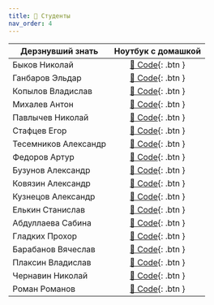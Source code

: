 ```yaml
---
title: 🧠 Студенты
nav_order: 4
---
```


| Дерзнувший знать     | Ноутбук с домашкой |
|----------------------|:------------------:|
| Быков Николай        | [🐍 Code](){: .btn } |
| Ганбаров Эльдар      | [🐍 Code](){: .btn } |
| Копылов Владислав    | [🐍 Code](){: .btn } |
| Михалев Антон        | [🐍 Code](https://colab.research.google.com/drive/1tVh2eX1GuTMg_uCX7ObPXFbOROD9Nf20?authuser=1){: .btn } |
| Павлычев Николай     | [🐍 Code](){: .btn } |
| Стафцев Егор         | [🐍 Code](){: .btn } |
| Тесемников Александр | [🐍 Code](){: .btn } |
| Федоров Артур        | [🐍 Code](){: .btn } |
| Бузунов Александр    | [🐍 Code](){: .btn } |
| Ковязин Александр    | [🐍 Code](){: .btn } |
| Кузнецов Александр   | [🐍 Code](){: .btn } |
| Елькин Станислав     | [🐍 Code](){: .btn } |
| Абдуллаева Сабина    | [🐍 Code](){: .btn } |
| Гладких Прохор       | [🐍 Code](){: .btn } |
| Барабанов Вячеслав   | [🐍 Code](){: .btn } |
| Плаксин Владислав    | [🐍 Code](https://colab.research.google.com/drive/1Tqpu5V6LGxfRWm24lyMZfoxIvRUrdZpp?authuser=1){: .btn } |
| Чернавин Николай     | [🐍 Code](){: .btn } |
| Роман Романов        | [🐍 Code](https://colab.research.google.com/drive/1lzjJhkNJmkhJb4Hk_XHTyn-4HCDa8MBx?authuser=1){: .btn } |
